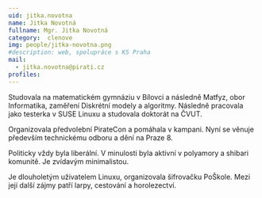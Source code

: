 ```yaml
---
uid: jitka.novotna
name: Jitka Novotná
fullname: Mgr. Jitka Novotná
category:  clenove
img: people/jitka-novotna.png 
#description: web, spolupráce s KS Praha
mail: 
  - jitka.novotna@pirati.cz
profiles:
---
```


Studovala na matematickém gymnáziu v Bílovci a následně Matfyz, obor Informatika, zaměření Diskrétní modely a algoritmy. Následně pracovala jako testerka v SUSE Linuxu a studovala doktorát na ČVUT.

Organizovala předvolební PirateCon a pomáhala v kampani. Nyní se věnuje především technickému odboru a dění na Praze 8.

Politicky vždy byla liberální. V minulosti byla aktivní v polyamory a shibari komunitě. Je zvídavým minimalistou.

Je dlouholetým uživatelem Linuxu, organizovala šifrovačku PoŠkole. Mezi její další zájmy patří larpy, cestování a horolezectví.
